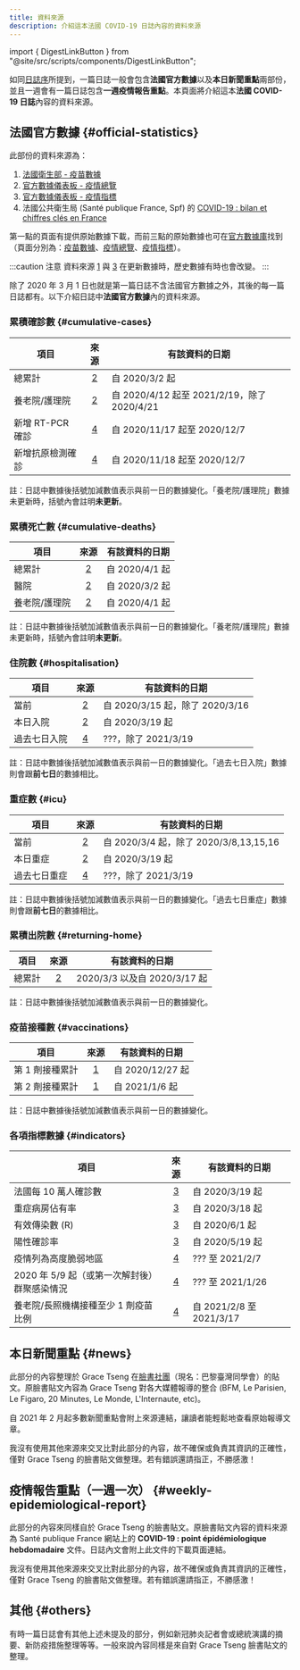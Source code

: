 ```yaml
---
title: 資料來源
description: 介紹這本法國 COVID-19 日誌內容的資料來源
---
```


import { DigestLinkButton } from "@site/src/scripts/components/DigestLinkButton";

如同[日誌序](/digest)所提到，一篇日誌一般會包含**法國官方數據**以及**本日新聞重點**兩部份，並且一週會有一篇日誌包含**一週疫情報告重點**。本頁面將介紹這本**法國 COVID-19 日誌**內容的資料來源。

## 法國官方數據 {#official-statistics}

此部份的資料來源為：

1. [法國衛生部 - 疫苗數據][vac]
2. [官方數據儀表板 - 疫情總覽][vue]
3. [官方數據儀表板 - 疫情指標][indic]
4. 法國公共衛生局 (Santé publique France, Spf) 的 [COVID-19 : bilan et chiffres clés en France][spf]

第一點的頁面有提供原始數據下載，而前三點的原始數據也可在[官方數據庫][ofcl]找到（頁面分別為：[疫苗數據][ofcl_vac]、[疫情總覽][ofcl_vue]、[疫情指標][ofcl_indic]）。

[vac]: https://solidarites-sante.gouv.fr/grands-dossiers/vaccin-covid-19/article/le-tableau-de-bord-de-la-vaccination "法國衛生部 - 疫苗數據"
[vue]: https://dashboard.covid19.data.gouv.fr/vue-d-ensemble "官方數據儀表板 - 疫情總覽"
[indic]: https://dashboard.covid19.data.gouv.fr/suivi-indicateurs "官方數據儀表板 - 疫情指標"
[spf]: https://www.santepubliquefrance.fr/dossiers/coronavirus-covid-19/coronavirus-chiffres-cles-et-evolution-de-la-covid-19-en-france-et-dans-le-monde "法國公共衛生局 (Santé publique France, Spf)"
[ofcl]: https://www.data.gouv.fr/fr/pages/donnees-coronavirus "官方數據庫"
[ofcl_vac]: https://www.data.gouv.fr/fr/datasets/donnees-relatives-aux-personnes-vaccinees-contre-la-covid-19-1/ "官方數據庫 - 疫苗數據"
[ofcl_vue]: https://www.data.gouv.fr/en/datasets/donnees-relatives-a-lepidemie-de-covid-19-en-france-vue-densemble/ "官方數據庫 - 疫情總覽"
[ofcl_indic]: https://www.data.gouv.fr/fr/datasets/indicateurs-de-suivi-de-lepidemie-de-covid-19/ "官方數據庫 - 疫情指標"

:::caution 注意
資料來源 [1][vac] 與 [3][indic] 在更新數據時，歷史數據有時也會改變。
:::

除了 2020 年 3 月 1 日也就是第一篇日誌不含法國官方數據之外，其後的每一篇日誌都有。以下介紹日誌中**法國官方數據**內的資料來源。

### 累積確診數 {#cumulative-cases}

| 項目             |   來源   | 有該資料的日期                              |
| ---------------- | :------: | ------------------------------------------- |
| 總累計           | [2][vue] | 自 2020/3/2 起                              |
| 養老院/護理院    | [2][vue] | 自 2020/4/12 起至 2021/2/19，除了 2020/4/21 |
| 新增 RT-PCR 確診 | [4][spf] | 自 2020/11/17 起至 2020/12/7                |
| 新增抗原檢測確診 | [4][spf] | 自 2020/11/18 起至 2020/12/7                |

註：日誌中數據後括號加減數值表示與前一日的數據變化。「養老院/護理院」數據未更新時，括號內會註明**未更新**。

### 累積死亡數 {#cumulative-deaths}

| 項目          |   來源   | 有該資料的日期 |
| ------------- | :------: | -------------- |
| 總累計        | [2][vue] | 自 2020/4/1 起 |
| 醫院          | [2][vue] | 自 2020/3/2 起 |
| 養老院/護理院 | [2][vue] | 自 2020/4/1 起 |

註：日誌中數據後括號加減數值表示與前一日的數據變化。「養老院/護理院」數據未更新時，括號內會註明**未更新**。

### 住院數 {#hospitalisation}

| 項目         |   來源   | 有該資料的日期                  |
| ------------ | :------: | ------------------------------- |
| 當前         | [2][vue] | 自 2020/3/15 起，除了 2020/3/16 |
| 本日入院     | [2][vue] | 自 2020/3/19 起                 |
| 過去七日入院 | [4][spf] | ???，除了 2021/3/19             |

註：日誌中數據後括號加減數值表示與前一日的數據變化。「過去七日入院」數據則會跟**前七日**的數據相比。

### 重症數 {#icu}

| 項目         |   來源   | 有該資料的日期                         |
| ------------ | :------: | -------------------------------------- |
| 當前         | [2][vue] | 自 2020/3/4 起，除了 2020/3/8,13,15,16 |
| 本日重症     | [2][vue] | 自 2020/3/19 起                        |
| 過去七日重症 | [4][spf] | ???，除了 2021/3/19                    |

註：日誌中數據後括號加減數值表示與前一日的數據變化。「過去七日重症」數據則會跟**前七日**的數據相比。

### 累積出院數 {#returning-home}

| 項目   |   來源   | 有該資料的日期               |
| ------ | :------: | ---------------------------- |
| 總累計 | [2][vue] | 2020/3/3 以及自 2020/3/17 起 |

註：日誌中數據後括號加減數值表示與前一日的數據變化。

### 疫苗接種數 {#vaccinations}

| 項目            |   來源   | 有該資料的日期   |
| --------------- | :------: | ---------------- |
| 第 1 劑接種累計 | [1][vac] | 自 2020/12/27 起 |
| 第 2 劑接種累計 | [1][vac] | 自 2021/1/6 起   |

註：日誌中數據後括號加減數值表示與前一日的數據變化。

### 各項指標數據 {#indicators}

| 項目                                         |    來源    | 有該資料的日期           |
| -------------------------------------------- | :--------: | ------------------------ |
| 法國每 10 萬人確診數                         | [3][indic] | 自 2020/3/19 起          |
| 重症病房佔有率                               | [3][indic] | 自 2020/3/18 起          |
| 有效傳染數 (R)                               | [3][indic] | 自 2020/6/1 起           |
| 陽性確診率                                   | [3][indic] | 自 2020/5/19 起          |
| 疫情列為高度脆弱地區                         |  [4][spf]  | ??? 至 2021/2/7          |
| 2020 年 5/9 起（或第一次解封後）群聚感染情況 |  [4][spf]  | ??? 至 2021/1/26         |
| 養老院/長照機構接種至少 1 劑疫苗比例         |  [4][spf]  | 自 2021/2/8 至 2021/3/17 |

## 本日新聞重點 {#news}

此部分的內容整理於 Grace Tseng 在[臉書社團](https://www.facebook.com/groups/279746385504501)（現名：巴黎臺灣同學會）的貼文。原臉書貼文內容為 Grace Tseng 對各大媒體報導的整合 (BFM, Le Parisien, Le Figaro, 20 Minutes, Le Monde, L'Internaute, etc)。

自 2021 年 2 月起多數新聞重點會附上來源連結，讓讀者能輕鬆地查看原始報導文章。

<div className="comment_block">我沒有使用其他來源來交叉比對此部分的內容，故不確保或負責其資訊的正確性，僅對 Grace Tseng 的臉書貼文做整理。若有錯誤還請指正，不勝感激！</div>

## 疫情報告重點（一週一次） {#weekly-epidemiological-report}

此部分的內容來同樣自於 Grace Tseng 的臉書貼文。原臉書貼文內容的資料來源為 Santé publique France 網站上的 **COVID-19 : point épidémiologique hebdomadaire** 文件。日誌內文會附上此文件的下載頁面連結。

<div className="comment_block">我沒有使用其他來源來交叉比對此部分的內容，故不確保或負責其資訊的正確性，僅對 Grace Tseng 的臉書貼文做整理。若有錯誤還請指正，不勝感激！</div>

## 其他 {#others}

有時一篇日誌會有其他上述未提及的部分，例如新冠肺炎記者會或總統演講的摘要、新防疫措施整理等等。一般來說內容同樣是來自對 Grace Tseng 臉書貼文的整理。

<br />
<div className="flex-center--wrap">
  <DigestLinkButton linkType="latest" isButtonOutline={true} buttonText="返回最新一篇日誌" />
  <DigestLinkButton linkType="random" isButtonOutline={false} buttonText="閱讀隨機一篇日誌" />
</div>
